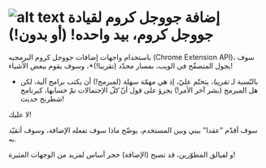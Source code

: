 ![alt text](https://raw.githubusercontent.com/username/projectname/branch/path/to/img.png)
إضافة جووجل كروم لقيادة جووجل كروم، بيد واحده! (أو بدون!)
=======
باستخدام واجهات إضافات جووجل كروم البرمجيه (Chrome Extension API)، سوف يجول المتصفّح في الويب، بمسار محدّد (تقريبا!)*، وسوف يقوم ببعض الأشياء!
* بالنّسبة لـ *تقريبا*، يتحتّم عليّ، إذ هي مهمّة سهلة (لمبرمج!) أن يكتب برامج آلية، لكن هل المبرمج (بشر آخر الأمر!) يجرؤ على قول أنّ *كلّ* الإحتمالات تمّ حسابها، كبرنامج شطرنج حديث!

لا عليك!

سوف أقدّم "عقدا" بيني وبين المستخدم، يوضّح ماذا سوف تفعله الإضافة، وسوف أتقيّد به.

و لفيالق المطوّرين، قد تصبح (الإضافة) حجر أساس لمزيد من الوجهات المثيرة!
